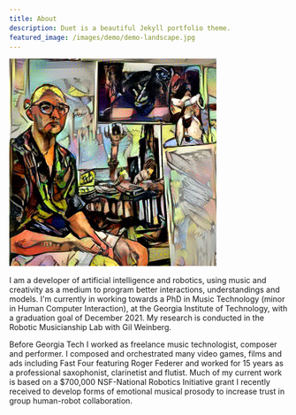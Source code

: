 ```yaml
---
title: About
description: Duet is a beautiful Jekyll portfolio theme.
featured_image: /images/demo/demo-landscape.jpg
---
```

![](/images/promo.png)

I am a developer of artificial intelligence and robotics, using music and creativity as a medium to program better interactions, understandings and models. I'm currently in working towards a PhD in Music Technology (minor in Human Computer Interaction), at the Georgia Institute of Technology, with a graduation goal of December 2021. My research is conducted in the Robotic Musicianship Lab with Gil Weinberg.

Before Georgia Tech I worked as freelance music technologist, composer and performer. I composed and orchestrated many video games, films and ads including Fast Four featuring Roger Federer and worked for 15 years as a professional saxophonist, clarinetist and flutist. Much of my current work is based on a $700,000 NSF-National Robotics Initiative grant I recently received to develop forms of emotional musical prosody to increase trust in group human-robot collaboration.

<!-- Publications
Music
Other Projects -->
